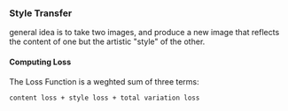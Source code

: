 ### Style Transfer

general idea is to take two images, and produce a new image that reflects the content of one but the artistic "style" of the other.

#### Computing Loss

The Loss Function is a weghted sum of three terms: 
    
    content loss + style loss + total variation loss



